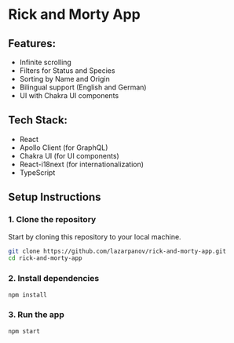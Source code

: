 # Rick and Morty App
## Features:
- Infinite scrolling
- Filters for Status and Species
- Sorting by Name and Origin
- Bilingual support (English and German)
- UI with Chakra UI components

## Tech Stack:
- React
- Apollo Client (for GraphQL)
- Chakra UI (for UI components)
- React-i18next (for internationalization)
- TypeScript

## Setup Instructions

### 1. Clone the repository
Start by cloning this repository to your local machine.

```bash
git clone https://github.com/lazarpanov/rick-and-morty-app.git
cd rick-and-morty-app
```
### 2. Install dependencies

```bash
npm install
```
### 3. Run the app
```bash
npm start
```